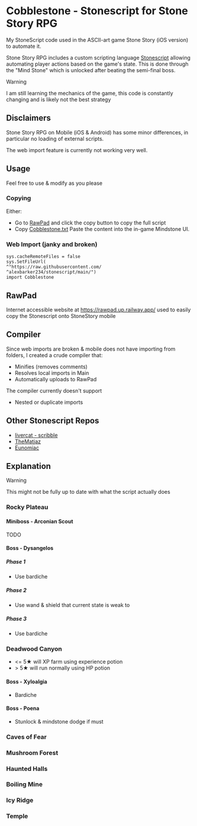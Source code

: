 # Cobblestone - Stonescript for Stone Story RPG

My StoneScript code used in the ASCII-art game Stone Story (iOS version) to automate it.

Stone Story RPG includes a custom scripting language [Stonescript](https://stonestoryrpg.com/stonescript/) allowing automating player actions based on the game's state. This is done through the "Mind Stone" which is unlocked after beating the semi-final boss.

> [!WARNING]  
> I am still learning the mechanics of the game, this code is constantly changing and is likely not the best strategy

## Disclaimers
Stone Story RPG on Mobile (iOS & Android) has some minor differences, in particular no loading of external scripts.

The web import feature is currently not working very well.

## Usage
Feel free to use & modify as you please

### Copying
Either:
- Go to [RawPad](https://rawpad.up.railway.app/) and click the copy button to copy the full script
- Copy [Cobblestone.txt](https://raw.githubusercontent.com/alexbarker234/stonescript/main/Cobblestone.txt)
Paste the content into the in-game Mindstone UI.

### Web Import (janky and broken)
```
sys.cacheRemoteFiles = false
sys.SetFileUrl(
^"https://raw.githubusercontent.com/
^alexbarker234/stonescript/main/")
import Cobblestone
```

## RawPad 
Internet accessible website at https://rawpad.up.railway.app/ used to easily copy the Stonescript onto StoneStory mobile

## Compiler
Since web imports are broken & mobile does not have importing from folders, I created a crude compiler that:
- Minifies (removes comments)
- Resolves local imports in Main
- Automatically uploads to RawPad

The compiler currently doesn't support
- Nested or duplicate imports

## Other Stonescript Repos
- [livercat - scribble](https://github.com/livercat/scribble/tree/main)
- [TheMatjaz](https://github.com/TheMatjaz/StoneScript/tree/master)
- [Eunomiac](https://github.com/Eunomiac/stone-story)

## Explanation
> [!WARNING]  
> This might not be fully up to date with what the script actually does
### Rocky Plateau
#### Miniboss - Arconian Scout
TODO
#### Boss - Dysangelos
##### Phase 1
- Use bardiche
##### Phase 2
- Use wand & shield that current state is weak to
##### Phase 3
- Use bardiche

### Deadwood Canyon
- <= 5★ will XP farm using experience potion
- \> 5★ will run normally using HP potion
#### Boss - Xyloalgia
- Bardiche
#### Boss - Poena
- Stunlock & mindstone dodge if must

### Caves of Fear 
### Mushroom Forest
### Haunted Halls
### Boiling Mine
### Icy Ridge
### Temple
